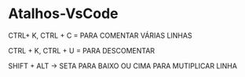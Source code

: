 # Atalhos-VsCode


CTRL+ K, CTRL + C = PARA COMENTAR VÁRIAS LINHAS

CTRL + K, CTRL + U = PARA DESCOMENTAR

SHIFT + ALT -> SETA PARA BAIXO OU CIMA PARA MUTIPLICAR LINHA
